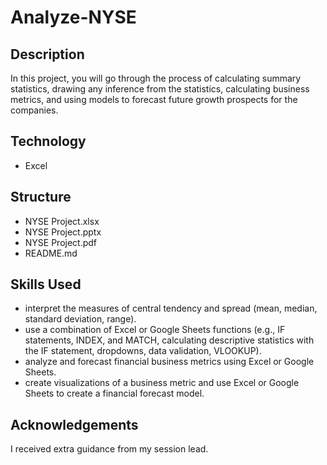 # Analyze-NYSE #

## Description
In this project, you will go through the process of calculating summary statistics, drawing any inference from the statistics, calculating business metrics, and using models to forecast future growth prospects for the companies. 

## Technology
* Excel

## Structure
* NYSE Project.xlsx
* NYSE Project.pptx
* NYSE Project.pdf
*  README.md

## Skills Used
*  interpret the measures of central tendency and spread (mean, median, standard deviation, range).
*  use a combination of Excel or Google Sheets functions (e.g., IF statements, INDEX, and MATCH, calculating descriptive statistics with the IF statement, dropdowns, data validation, VLOOKUP).
*  analyze and forecast financial business metrics using Excel or Google Sheets.
*  create visualizations of a business metric and use Excel or Google Sheets to create a financial forecast model.

## Acknowledgements
I received extra guidance from my session lead.
